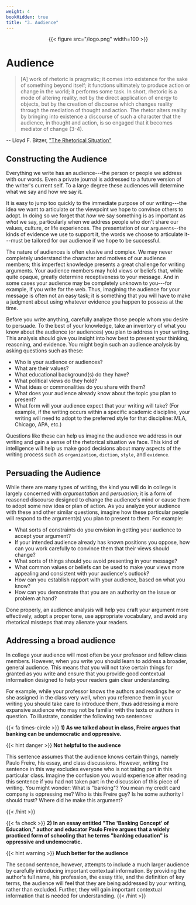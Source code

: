 ```yaml
---
weight: 4
bookHidden: true
title: "3. Audience"
---
```


<div style="text-align:center">{{< figure src="/logo.png" width=100 >}}</div>

# Audience

>[A] work of rhetoric is pragmatic; it comes into existence
for the sake of something beyond itself; it functions ultimately to produce
action or change in the world; it performs some task. In short, rhetoric is a
mode of altering reality, not by the direct application of energy to objects,
but by the creation of discourse which changes reality through the mediation of
thought and action. The rhetor alters reality by bringing into existence a
discourse of such a character that the audience, in thought and action, is so
engaged that it becomes mediator of change (3-4).

-- Lloyd F. Bitzer, ["The Rhetorical Situation"](http://www.jstor.org/stable/40593346)

## Constructing the Audience

Everything we write has an audience---the person or people we address
with our words. Even a private journal is addressed to a future version of the
writer's current self. To a large degree these audiences will determine what we say and how we say it.

It is easy to jump too quickly to the immediate purpose of our
writing---the idea we want to articulate or the viewpoint we hope to
convince others to adopt. In doing so we forget that *how* we say
something is as important as *what* we say, particularly when we address
people who don't share our values, culture, or life experiences. The presentation of our
`arguments`--the kinds of evidence we use to support it, the words we
choose to articulate it---must be tailored for our audience if we hope
to be successful.

The nature of audiences is often elusive and complex. We may never completely understand the character and motives of our audience members; this imperfect knowledge presents a great challenge for writing arguments. Your audience members may hold views or beliefs that, while quite opaque, greatly determine receptiveness to your message. And in some cases your audience may be completely unknown to you---for example, if you write for the web. Thus, imagining the audience for your message is often not an easy task; it is something that you will have to make a judgment about using whatever evidence you happen to possess at the time. 

Before you write anything, carefully analyze those people whom you desire to
persuade. To the best of your knowledge, take an inventory of what you know about the audience (or audiences) you plan to address in your writing. This analysis should give you 
insight into how best to present your thinking, reasoning, and evidence. You might begin such an audience analysis by asking questions such as these: 

- Who is your audience or audiences? 
- What are their values? 
- What educational background(s) do they have? 
- What political views do they hold?
- What ideas or commonalities do you share with them? 
- What does your audience already know about the topic you plan to present? 
- What form will your audience expect that your writing will take? (For example, if the writing occurs within a specific academic discipline, your writing will need to adopt to the preferred style for that discipline: MLA, Chicago, APA, etc.)


Questions like these can help us imagine the audience we address in
our writing and gain a sense of the rhetorical situation we face. This kind of
intelligence will help us make good decisions about many aspects of the writing
process such as `organization`, `diction`, `style`, and `evidence`.

## Persuading the Audience

While there are many types of writing, the kind you will do in college is largely concerned with *argumentation* and *persuasion*; it is a form of reasoned discourse designed to change the audience's mind or cause them to adopt some new idea or plan of action. As you analyze your audience with these and other similar questions, imagine how these particular people will respond to the argument(s) you plan to present to them. For example:

- What sorts of constraints do you envision in getting your audience to accept your
argument? 
- If your intended audience already has known positions you
oppose, how can you work carefully to convince them that their views should
change? 
- What sorts of things should you avoid presenting in your message?
- What common values or beliefs can be used to make your views more
appealing and consistent with your audience's outlook? 
- How can you establish rapport with your audience, based on what you know? 
- How can you demonstrate that you are an authority on the issue or problem at hand?


Done properly, an audience analysis will help you craft your argument
more effectively, adopt a proper tone, use appropriate vocabulary, and avoid
any rhetorical missteps that may alienate your readers.

## Addressing a broad audience

In college your audience will most often be your professor and fellow class
members. However, when you write you should learn to address a broader, general audience.
This means that you will not take certain things for granted as you write and ensure
that you provide good contextual information designed to help your readers gain clear understanding. 

For example, while your professor knows the authors and readings he or she assigned in the class
very well, when you reference them in your writing you should take care to
introduce them, thus addressing a more expansive audience who may not
be familiar with the texts or authors in question. To illustrate, consider the following two
sentences:


{{< fa times-circle >}} **1) As we talked about in class, Freire argues that banking can be undemocratic and oppressive.**

{{< hint danger >}}
**Not helpful to the audience**  

This sentence assumes that the audience knows
certain things, namely Paulo Freire, his essay, and class discussions. However,
writing the sentence in this way excludes everyone who is not taking part in
this particular class. Imagine the confusion you would experience after reading
this sentence if you had not taken part in the discussion of this piece of
writing. You might wonder: What is "banking"? You mean my credit card company is oppressing me? Who is this Freire guy? Is he some authority I should trust? Where did he make this argument?

{{< /hint >}}


{{< fa check >}} **2) In an essay entitled "The 'Banking Concept' of Education," author and educator Paulo Freire argues that a widely practiced form of schooling that he terms "banking education" is oppressive and undemocratic.**

{{< hint warning >}}
**Much better for the audience**

The second sentence, however, attempts to include a much larger
audience by carefully introducing important contextual information. By
providing the author's full name, his profession, the essay title, and the
definition of key terms, the audience will feel that they are being addressed by
your writing, rather than excluded. Further, they will gain important contextual
information that is needed for understanding.
{{< /hint >}}



